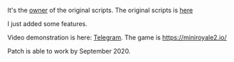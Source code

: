 It's the [owner](https://github.com/alienoob) of the original scripts.
The original scripts is [here](https://github.com/alienoob/miniroyale-cheats/)

I just added some features.

Video demonstration is here: [Telegram](https://t.me/demonstrationroom/8).
The game is https://miniroyale2.io/

Patch is able to work by September 2020.

